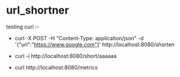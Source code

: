 # url_shortner

testing curl :-

* curl -X POST -H "Content-Type: application/json" -d '{"url":"https://www.google.com"}' http://localhost:8080/shorten

* curl -i http://localhost:8080/short/aaaaaa

* curl http://localhost:8080/metrics
